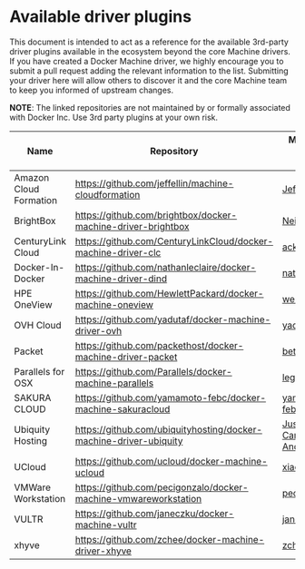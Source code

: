 <!--[metadata]>
+++
draft = true
title = "Machine plugins"
description = "Machine plugins"
keywords = ["Docker, documentation, manual, guide, reference, api"]
+++
<![end-metadata]-->

# Available driver plugins

This document is intended to act as a reference for the available 3rd-party
driver plugins available in the ecosystem beyond the core Machine drivers.  If
you have created a Docker Machine driver, we highly encourage you to submit a
pull request adding the relevant information to the list.  Submitting your
driver here will allow others to discover it and the core Machine team to keep
you informed of upstream changes.

**NOTE**: The linked repositories are not maintained by or formally associated
with Docker Inc.  Use 3rd party plugins at your own risk.

| Name                   | Repository                                                          | Maintainer GitHub Handle                                                                           | Maintainer Email                                             |
| ---------------------- | ------------------------------------------------------------------- | -------------------------------------------------------------------------------------------------- | ------------------------------------------------------------ |
| Amazon Cloud Formation | <https://github.com/jeffellin/machine-cloudformation>               | [Jeff Ellin](https://github.com/jeffellin)                                                         | acf@ellin.com                                                |
| BrightBox              | <https://github.com/brightbox/docker-machine-driver-brightbox>      | [NeilW](https://github.com/NeilW)                                                                  | neil@aldur.co.uk                                             |
| CenturyLink Cloud      | <https://github.com/CenturyLinkCloud/docker-machine-driver-clc>     | [ack](https://github.com/ack)                                                                      | albert.choi@ctl.io                                           |
| Docker-In-Docker       | <https://github.com/nathanleclaire/docker-machine-driver-dind>      | [nathanleclaire](https://github.com/nathanleclaire)                                                | nathan.leclaire@gmail.com                                    |
| HPE OneView            | <https://github.com/HewlettPackard/docker-machine-oneview>          | [wenlock](https://github.com/wenlock)                                                              | wenlock@hpe.com                                              |
| OVH Cloud              | <https://github.com/yadutaf/docker-machine-driver-ovh>              | [yadutaf](https://github.com/yadutaf)                                                              | jt@yadutaf.fr                                                |
| Packet                 | <https://github.com/packethost/docker-machine-driver-packet>        | [betawaffle](https://github.com/betawaffle)                                                        | andy@packet.net                                              |
| Parallels for OSX      | <https://github.com/Parallels/docker-machine-parallels>             | [legal90](https://github.com/legal90)                                                              | legal90@gmail.com                                            |
| SAKURA CLOUD           | <https://github.com/yamamoto-febc/docker-machine-sakuracloud>       | [yamamoto-febc](https://github.com/yamamoto-febc)                                                  | yamamoto.febc@gmail.com                                      |
| Ubiquity Hosting       | <https://github.com/ubiquityhosting/docker-machine-driver-ubiquity> | [Justin Canington](https://github.com/justacan)<br>[Andrew Ayers](https://github.com/andrew-ayers) | justin.canington@nobistech.net<br>andrew.ayers@nobistech.net |
| UCloud                 | <https://github.com/ucloud/docker-machine-ucloud>                   | [xiaohui](https://github.com/xiaohui)                                                              | xiaohui.zju@gmail.com                                        |
| VMWare Workstation     | <https://github.com/pecigonzalo/docker-machine-vmwareworkstation>   | [pecigonzalo](https://github.com/pecigonzalo)                                                      | pecigonzalo@outlook.com                                      |
| VULTR                  | <https://github.com/janeczku/docker-machine-vultr>                  | [janeczku](https://github.com/janeczku)                                                            | jb@festplatte.eu.org                                         |
| xhyve                  | <https://github.com/zchee/docker-machine-driver-xhyve>              | [zchee](https://github.com/zchee)                                                                  | zchee.io@gmail.com                                           |
